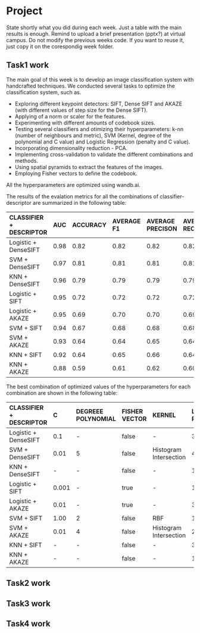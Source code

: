 # Project
State shortly what you did during each week. Just a table with the main results is enough. Remind to upload a brief presentation (pptx?) at virtual campus. Do not modify the previous weeks code. If you want to reuse it, just copy it on the corespondig week folder.

## Task1 work
The main goal of this week is to develop an image classification system with handcrafted techniques. We conducted several tasks to optimize the classification system, such as.

- Exploring different keypoint detectors: SIFT, Dense SIFT and AKAZE (with different values of step size for the Dense SIFT).
- Applying of a norm or scaler for the features.
- Experimenting with different amounts of codebook sizes.
- Testing several classifiers and otimizing their hyperparameters: k-nn (number of neighbours and metric), SVM (Kernel, degree of the polynomial and C value) and Logistic Regression (penalty and C value).
- Incorporating dimensionality reduction - PCA.
- Implementing cross-validation to validate the different combinations and methods.
- Using spatial pyramids to extract the features of the images.
- Employing Fisher vectors to define the codebook.


All the hyperparameters are optimized using wandb.ai.

The results of the evalation metrics for all the combinations of classifier-descriptor are summarized in the following table:


|CLASSIFIER + DESCRIPTOR|AUC|ACCURACY|AVERAGE F1|AVERAGE PRECISON|AVERAGE RECALL|
|:----|:----|:----|:----|:----|:----|
|Logistic  + DenseSIFT|0.98|0.82|0.82|0.82|0.82|
|SVM  + DenseSIFT|0.97|0.81|0.81|0.81|0.81|
|KNN + DenseSIFT|0.96|0.79|0.79|0.79|0.79|
|Logistic  + SIFT|0.95|0.72|0.72|0.72|0.72|
|Logistic  + AKAZE|0.95|0.69|0.70|0.70|0.69|
|SVM  + SIFT|0.94|0.67|0.68|0.68|0.68|
|SVM  + AKAZE|0.93|0.64|0.64|0.65|0.64|
|KNN  + SIFT|0.92|0.64|0.65|0.66|0.64|
|KNN  + AKAZE|0.88|0.59|0.61|0.62|0.60|


The best combination of optimized values of the hyperparameters for each combination are shown in the following table:

|CLASSIFIER + DESCRIPTOR|C|DEGREEE POLYNOMIAL|FISHER VECTOR|KERNEL|LEVEL PYRAMID|N COMPONENTS|N FEATURES|N NEIGHBORS|N WORDS|P|SCALING|STEP SIZE|
|:----|:----|:----|:----|:----|:----|:----|:----|:----|:----|:----|:----|:----|
|Logistic  + DenseSIFT|0.1|-|false|-|3|59|1024|-|223|-|true|4|
|SVM  + DenseSIFT|0.01|5|false|Histogram Intersection|4|54|1024|-|314|-|false|12|
|KNN + DenseSIFT|-|-|false|-|1|51|1024|9|890|2|false|18|
|Logistic  + SIFT|0.001|-|true|-|1|53|1024|-|132|-|true|-|
|Logistic  + AKAZE|0.01|-|true|-|3|62|1024|-|203|-|true|-|
|SVM  + SIFT|1.00|2|false|RBF|1|56|1024|-|239|-|true|-|
|SVM  + AKAZE|0.01|4|false|Histogram Intersection|2|24|1024|-|478|-|true|-|
|KNN  + SIFT|-|-|false|-|3|39|1024|25|297|2|true|92|
|KNN  + AKAZE|-|-|false|-|1|52|1024|8|869|2|true|82|



## Task2 work

## Task3 work

## Task4 work

